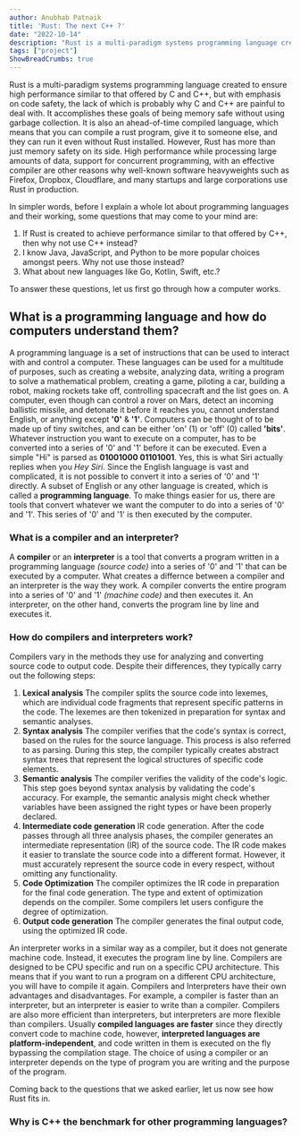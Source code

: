 ```yaml
---
author: Anubhab Patnaik
title: 'Rust: The next C++ ?'
date: "2022-10-14"
description: "Rust is a multi-paradigm systems programming language created to ensure high performance similar to that offered by C and C++ but with emphasis on code safety"
tags: ["project"]
ShowBreadCrumbs: true 
---
```

Rust is a multi-paradigm systems programming language created to ensure high performance similar to that offered by C and C++, but with emphasis on code safety, the lack of which is probably why C and C++ are painful to deal with. It accomplishes these goals of being memory safe without using garbage collection. It is also an ahead-of-time compiled language, which means that you can compile a rust program, give it to someone else, and they can run it even without Rust installed. However, Rust has more than just memory safety on its side. High performance while processing large amounts of data, support for concurrent programming, with an effective compiler are other reasons why well-known software heavyweights such as Firefox, Dropbox, Cloudflare, and many startups and large corporations use Rust in production.


In simpler words, before I explain a whole lot about programming languages and their working, some questions that may come to your mind are:

1. If Rust is created to achieve performance similar to that offered by C++, then why not use C++ instead?
2. I know Java, JavaScript, and Python to be more popular choices amongst peers. Why not use those instead?
3. What about new languages like Go, Kotlin, Swift, etc.?

To answer these questions, let us first go through how a computer works.

## What is a programming language and how do computers understand them?

A programming language is a set of instructions that can be used to interact with and control a computer. These languages can be used for a multitude of purposes, such as creating a website, analyzing data, writing a program to solve a mathematical problem, creating a game, piloting a car, building a robot, making rockets take off, controlling spacecraft and the list goes on. A computer, even though can control a rover on Mars, detect an incoming ballistic missile, and detonate it before it reaches you, cannot understand English, or anything except **'0'** & **'1'**. Computers can be thought of to be made up of tiny switches, and can be either 'on' (1) or 'off' (0) called **'bits'**. Whatever instruction you want to execute on a computer, has to be converted into a series of '0' and '1' before it can be executed. Even a simple "Hi" is parsed as **01001000 01101001**. Yes, this is what Siri actually replies when you *Hey Siri*. Since the English language is vast and complicated, it is not possible to convert it into a series of '0' and '1' directly. A subset of English or any other language is created, which is called a **programming language**. To make things easier for us, there are tools that convert whatever we want the computer to do into a series of '0' and '1'. This series of '0' and '1' is then executed by the computer.

### What is a compiler and an interpreter?

A **compiler** or an **interpreter** is a tool that converts a program written in a programming language *(source code)* into a series of '0' and '1' that can be executed by a computer. What creates a differnce between a compiler and an interpreter is the way they work. A compiler converts the entire program into a series of '0' and '1' *(machine code)* and then executes it. An interpreter, on the other hand, converts the program line by line and executes it.

### How do compilers and interpreters work?

Compilers vary in the methods they use for analyzing and converting source code to output code. Despite their differences, they typically carry out the following steps:

1. **Lexical analysis**
	The compiler splits the source code into lexemes, which are individual code fragments that represent specific patterns in the code. The lexemes are then tokenized in preparation for syntax and semantic analyses.
2. **Syntax analysis**
	The compiler verifies that the code's syntax is correct, based on the rules for the source language. This process is also referred to as parsing. During this step, the compiler typically creates abstract syntax trees that represent the logical structures of specific code elements.
3. **Semantic analysis**
	The compiler verifies the validity of the code's logic. This step goes beyond syntax analysis by validating the code's accuracy. For example, the semantic analysis might check whether variables have been assigned the right types or have been properly declared.
4. **Intermediate code generation**
	IR code generation. After the code passes through all three analysis phases, the compiler generates an intermediate representation (IR) of the source code. The IR code makes it easier to translate the source code into a different format. However, it must accurately represent the source code in every respect, without omitting any functionality.
5. **Code Optimization**
	The compiler optimizes the IR code in preparation for the final code generation. The type and extent of optimization depends on the compiler. Some compilers let users configure the degree of optimization.
6. **Output code generation**
	The compiler generates the final output code, using the optimized IR code.

An interpreter works in a similar way as a compiler, but it does not generate machine code. Instead, it executes the program line by line. Compilers are designed to be CPU specific and run on a specific CPU architecture. This means that if you want to run a program on a different CPU architecture, you will have to compile it again. Compilers and Interpreters have their own advantages and disadvantages. For example, a compiler is faster than an interpreter, but an interpreter is easier to write than a compiler. Compilers are also more efficient than interpreters, but interpreters are more flexible than compilers. Usually **compiled languages are faster** since they directly convert code to machine code, however, **interpreted languages are platform-independent**, and code written in them is executed on the fly bypassing the compilation stage. The choice of using a compiler or an interpreter depends on the type of program you are writing and the purpose of the program.

Coming back to the questions that we asked earlier, let us now see how Rust fits in.

### Why is C++ the benchmark for other programming languages?
